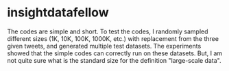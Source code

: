 # insightdatafellow
The codes are simple and short. To test the codes, I randomly sampled different sizes (1K, 10K, 100K, 1000K, etc.) with replacement from the three given tweets, and generated multiple test datasets. The experiments showed that the simple codes can correctly run on these datasets. But, I am not quite sure what is the standard size for the definition "large-scale data".

